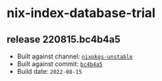 # nix-index-database-trial
## release 220815.bc4b4a5
- Built against channel: [`nixpkgs-unstable`](https://github.com/nixos/nixpkgs/tree/nixpkgs-unstable)
- Built against commit: [`bc4b4a5`](https://github.com/NixOS/nixpkgs/commit/bc4b4a50c7a105c56f1b712a87818678298deef3)
- Build date: `2022-08-15`
